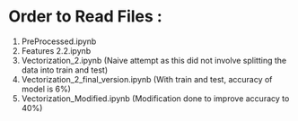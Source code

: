 # Order to Read Files :
1. PreProcessed.ipynb
2. Features 2.2.ipynb
3. Vectorization_2.ipynb (Naive attempt as this did not involve splitting the data into train and test)
4. Vectorization_2_final_version.ipynb (With train and test, accuracy of model is 6%)
5. Vectorization_Modified.ipynb (Modification done to improve accuracy to 40%)
